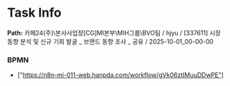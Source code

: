 # Task Info

**Path:** 카페24(주)\본사사업장\[CG]MI본부\MIH그룹\BVO팀 / hjyu / [337611] 시장 동향 분석 및 신규 기회 발굴 _ 브랜드 동향 조사 _ 공유 / 2025-10-01_00-00-00

### BPMN
- ["https://n8n-mi-011-web.hanpda.com/workflow/gVk06ztIMuuDDwPE"]

